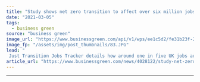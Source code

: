 ```yaml
---
title: "Study shows net zero transition to affect over six million jobs, as criticism grows of Budget's 'climate failure'"
date: "2021-03-05"
tags: 
  - business green
source: "business green"
image_url: "https://www.businessgreen.com/api/v1/wps/ee1c5d2/fe31b23f-2746-4feb-ac2c-2b2510513d21/6/wind-350x250-185x114.JPG"
image_fp: "/assets/img/post_thumbnails/83.JPG"
lead: "
 Just Transition Jobs Tracker details how around one in five UK jobs are likely to be affected either positively or negatively by the net zero transition, further cranking up pressure on government to deliver coherent transition plan ..."
article_url: "https://www.businessgreen.com/news/4028122/study-net-zero-transition-affect-million-jobs-criticism-grows-budget-climate-failure"
---
```


---
